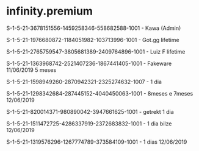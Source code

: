 # infinity.premium

S-1-5-21-3678151556-1459258346-558682588-1001 - Kawa (Admin)

S-1-5-21-1976680872-1184051982-103713996-1001 - Got.gg lifetime

S-1-5-21-2765759547-3805681389-2409764896-1001 - Luiz F lifetime

S-1-5-21-1363968742-2521407236-1867441405-1001 - Fakeware 11/06/2019 5 meses

S-1-5-21-1598949260-2870942321-2325274632-1007 - 1 dia

S-1-5-21-1298342684-287445152-4040450063-1001 - 8meses e 7meses 12/06/2019

S-1-5-21-820014371-980890042-3947661625-1001 - getrekt 1 dia

S-1-5-21-1511472725-4286337919-2372683832-1001 - 1 dia bilze 12/06/2019

S-1-5-21-1319576296-1267774789-373584109-1001 - 1 dias 12/06/2019
